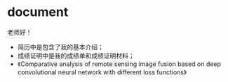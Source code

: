 # document

老师好！  
+ 简历中是包含了我的基本介绍；  
+ 成绩证明中是我的成绩单和成绩证明材料；  
+ 《Comparative analysis of remote sensing image fusion based on 
deep convolutional neural network with different loss functions》
